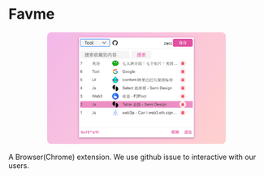 # Favme

<div align=center>
<img src="./material/show.jpg" width="70%">
</div>

A Browser(Chrome) extension. We use github issue to interactive with our users.
